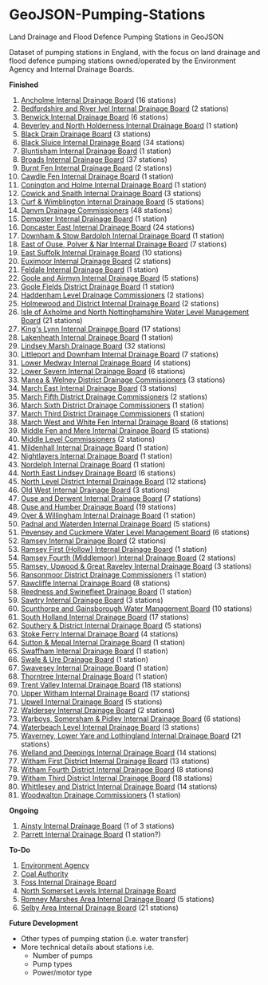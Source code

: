 # GeoJSON-Pumping-Stations
Land Drainage and Flood Defence Pumping Stations in GeoJSON

Dataset of pumping stations in England, with the focus on land drainage and flood defence pumping stations owned/operated by the Environment Agency and Internal Drainage Boards.

**Finished**

1. [Ancholme Internal Drainage Board](http://www.shiregroup-idbs.gov.uk) (16 stations)
1. [Bedfordshire and River Ivel Internal Drainage Board](http://www.idbs.org.uk) (2 stations)
2. [Benwick Internal Drainage Board](http://www.middlelevel.gov.uk/benwick.aspx) (6 stations)
3. [Beverley and North Holderness Internal Drainage Board](http://www.yorkconsort.gov.uk/beverley.html) (1 station)
3. [Black Drain Drainage Board](http://www.yorkshirehumberdrainage.gov.uk/black-drain-drainage-board) (3 stations)
2. [Black Sluice Internal Drainage Board](http://www.blacksluiceidb.gov.uk) (34 stations)
3. [Bluntisham Internal Drainage Board](http://www.middlelevel.gov.uk/bluntisham.aspx) (1 station)
3. [Broads Internal Drainage Board](http://www.wlma.org.uk/index.pl?id=32) (37 stations)
4. [Burnt Fen Internal Drainage Board](http://www.elydrainageboards.co.uk/members/burnt_fen/home.html) (2 stations)
5. [Cawdle Fen Internal Drainage Board](http://www.elydrainageboards.co.uk/members/cawdle/home.html) (1 station)
6. [Conington and Holme Internal Drainage Board](http://www.middlelevel.gov.uk/conington.aspx) (1 station)
7. [Cowick and Snaith Internal Drainage Board](http://www.yorkshirehumberdrainage.gov.uk/cowick-snaith-internal-drainage-board) (3 stations)
7. [Curf & Wimblington Internal Drainage Board](http://www.middlelevel.gov.uk/curf.aspx) (5 stations)
8. [Danvm Drainage Commissioners](http://www.yorkshirehumberdrainage.gov.uk/danvm-drainage-commissioners) (48 stations)
8. [Dempster Internal Drainage Board](http://www.yorkshirehumberdrainage.gov.uk/dempster-internal-drainage-board) (1 station)
1. [Doncaster East Internal Drainage Board](http://www.deidb.co.uk) (24 stations)
4. [Downham & Stow Bardolph Internal Drainage Board](http://www.downhammarketidbs.org.uk/board.asp?board=ds) (1 station)
5. [East of Ouse, Polver & Nar Internal Drainage Board](http://www.downhammarketidbs.org.uk/board.asp?board=eo) (7 stations)
4. [East Suffolk Internal Drainage Board](http://www.wlma.org.uk/index.pl?id=144) (10 stations)
5. [Euximoor Internal Drainage Board](http://www.middlelevel.gov.uk/euximoor.aspx) (2 stations)
5. [Feldale Internal Drainage Board](http://www.wcidb.org.uk/feldale-idb) (1 station)
6. [Goole and Airmyn Internal Drainage Board](http://www.shiregroup-idbs.gov.uk) (5 stations)
7. [Goole Fields District Drainage Board](http://www.shiregroup-idbs.gov.uk) (1 station)
6. [Haddenham Level Drainage Commissioners](http://www.middlelevel.gov.uk/haddenham.aspx) (2 stations)
6. [Holmewood and District Internal Drainage Board](http://www.wcidb.org.uk/holmewood-district-idb) (2 stations)
3. [Isle of Axholme and North Nottinghamshire Water Level Management Board](http://www.wmc-idbs.org.uk/IoAaNN) (21 stations)
4. [King's Lynn Internal Drainage Board](http://www.wlma.org.uk/index.pl?id=42) (17 stations)
5. [Lakenheath Internal Drainage Board](http://www.elydrainageboards.co.uk/members/lakenheath/home.html) (1 station)
5. [Lindsey Marsh Drainage Board](http://www.wmc-idbs.org.uk/LMDB) (32 stations)
6. [Littleport and Downham Internal Drainage Board](http://www.elydrainageboards.co.uk/members/littleport_downham/home.html) (7 stations)
28. [Lower Medway Internal Drainage Board](http://www.medwayidb.co.uk/lower-medway.html) (4 stations)
6. [Lower Severn Internal Drainage Board](http://www.lowersevernidb.org.uk) (6 stations)
7. [Manea & Welney District Drainage Commissioners](http://www.middlelevel.gov.uk/manea-and-welney.aspx) (3 stations)
8. [March East Internal Drainage Board](http://www.middlelevel.gov.uk/march-east.aspx) (3 stations)
31. [March Fifth District Drainage Commissioners](http://www.middlelevel.gov.uk/march-5th.aspx) (2 stations)
32. [March Sixth District Drainage Commissioners](http://www.middlelevel.gov.uk/march-6th.aspx) (1 station)
33. [March Third District Drainage Commissioners](http://www.middlelevel.gov.uk/march-3rd.aspx) (1 station)
34. [March West and White Fen Internal Drainage Board](http://www.middlelevel.gov.uk/white-fen.aspx) (6 stations)
7. [Middle Fen and Mere Internal Drainage Board](http://www.elydrainageboards.co.uk/members/middlefen/home.html) (5 stations)
7. [Middle Level Commissioners](http://www.middlelevel.gov.uk) (2 stations)
8. [Mildenhall Internal Drainage Board](http://www.elydrainageboards.co.uk/members/mildenhall/home.html) (1 station)
37. [Nightlayers Internal Drainage Board](http://www.middlelevel.gov.uk/nightlayers.aspx) (1 station)
38. [Nordelph Internal Drainage Board](http://www.middlelevel.gov.uk/nordelph.aspx) (1 station)
8. [North East Lindsey Drainage Board](http://www.northeastlindsey-idb.org.uk) (6 stations)
9. [North Level District Internal Drainage Board](http://www.northlevelidb.org) (12 stations)
10. [Old West Internal Drainage Board](http://www.elydrainageboards.co.uk/members/oldwest/home.html) (3 stations)
11. [Ouse and Derwent Internal Drainage Board](http://www.yorkconsort.gov.uk/ouse.html) (7 stations)
42. [Ouse and Humber Drainage Board](http://www.yorkshirehumberdrainage.gov.uk/ouse-and-humber-drainage-board) (19 stations)
11. [Over & Willingham Internal Drainage Board](http://www.middlelevel.gov.uk/Over.aspx) (1 station)
11. [Padnal and Waterden Internal Drainage Board](http://www.elydrainageboards.co.uk/members/padnal_waterden/home.html) (5 stations)
12. [Pevensey and Cuckmere Water Level Management Board](http://www.wlma.org.uk) (6 stations)
12. [Ramsey Internal Drainage Board](http://www.ramseyidb.org.uk) (2 stations)
46. [Ramsey First (Hollow) Internal Drainage Board](http://www.middlelevel.gov.uk/ramsey-1st.aspx) (1 station)
47. [Ramsey Fourth (Middlemoor) Internal Drainage Board](http://www.middlelevel.gov.uk/ramsey-4th.aspx) (2 stations)
48. [Ramsey, Upwood & Great Raveley Internal Drainage Board](http://www.middlelevel.gov.uk/ramsey-upwood-great-raveley.aspx) (3 stations)
49. [Ransonmoor District Drainage Commissioners](http://www.middlelevel.gov.uk/ransonmoor.aspx) (1 station)
50. [Rawcliffe Internal Drainage Board](http://www.yorkshirehumberdrainage.gov.uk/rawcliffe-internal-drainage-board) (8 stations)
50. [Reedness and Swinefleet Drainage Board](http://www.yorkshirehumberdrainage.gov.uk/reedness-swinefleet-internal-drainage-board) (1 station)
50. [Sawtry Internal Drainage Board](http://www.middlelevel.gov.uk/sawtry.aspx) (3 stations)
10. [Scunthorpe and Gainsborough Water Management Board](http://www.shiregroup-idbs.gov.uk) (10 stations)
11. [South Holland Internal Drainage Board](http://www.wlma.org.uk/index.pl?id=23) (17 stations)
12. [Southery & District Internal Drainage Board](http://www.downhammarketidbs.org.uk/board.asp?board=sd) (5 stations)
12. [Stoke Ferry Internal Drainage Board](http://www.downhammarketidbs.org.uk/board.asp?board=sf) (4 stations)
13. [Sutton & Mepal Internal Drainage Board](http://www.middlelevel.gov.uk/sutton-and-meple.aspx) (1 station)
13. [Swaffham Internal Drainage Board](http://www.elydrainageboards.co.uk/members/swaffham/home.html) (1 station)
60. [Swale & Ure Drainage Board](http://www.sandudb.gov.uk) (1 station)
14. [Swavesey Internal Drainage Board](http://www.middlelevel.gov.uk/swavesey.aspx) (1 station)
15. [Thorntree Internal Drainage Board](http://www.thorntree-idb.org.uk/) (1 station)
12. [Trent Valley Internal Drainage Board](http://www.wmc-idbs.org.uk/TVIDB/) (18 stations)
63. [Upper Witham Internal Drainage Board](http://www.uwidb.co.uk) (17 stations)
13. [Upwell Internal Drainage Board](http://www.middlelevel.gov.uk/upwell.aspx) (5 stations)
65. [Waldersey Internal Drainage Board](http://www.middlelevel.gov.uk/waldersey.aspx) (2 stations)
66. [Warboys, Somersham & Pidley Internal Drainage Board](http://www.middlelevel.gov.uk/warboys-somersham-pidley.aspx) (6 stations)
13. [Waterbeach Level Internal Drainage Board](http://www.elydrainageboards.co.uk/members/waterbeach/home.html) (3 stations)
13. [Waverney, Lower Yare and Lothingland Internal Drainage Board](http://www.nicholsonslaw.com/drainage_solicitors_in_lowestoft_and_norwich.html) (21 stations)
13. [Welland and Deepings Internal Drainage Board](http://www.wellandidb.org.uk) (14 stations)
14. [Witham First District Internal Drainage Board](http://www.witham-1st-idb.co.uk) (13 stations)
15. [Witham Fourth District Internal Drainage Board](http://www.w4idb.co.uk) (8 stations)
16. [Witham Third District Internal Drainage Board](http://www.witham-3rd-idb.co.uk) (18 stations)
17. [Whittlesey and District Internal Drainage Board](http://www.wcidb.org.uk/whittlesey-district-idb) (14 stations)
18. [Woodwalton Drainage Commissioners](http://www.wcidb.org.uk/woodwalton-idb) (1 station)

**Ongoing**

1. [Ainsty Internal Drainage Board](http://www.yorkconsort.gov.uk/ainsty2008.html) (1 of 3 stations)
45. [Parrett Internal Drainage Board](http://www.somersetdrainageboards.gov.uk/boards-membership/board-areas/parrett-internal-drainage-board) (1 station?)

**To-Do**

1. [Environment Agency](http://www.gov.uk/government/organisations/environment-agency)
2. [Coal Authority](https://www.gov.uk/government/organisations/the-coal-authority)
21. [Foss Internal Drainage Board](http://www.yorkconsort.gov.uk/foss2008.html)
39. [North Somerset Levels Internal Drainage Board](http://www.nslidb.org.uk)
53. [Romney Marshes Area Internal Drainage Board](http://www.rmaidb.co.uk) (5 stations)
55. [Selby Area Internal Drainage Board](http://www.shiregroup-idbs.gov.uk) (21 stations)

**Future Development**

* Other types of pumping station (i.e. water transfer)
* More technical details about stations i.e.
  * Number of pumps
  * Pump types
  * Power/motor type
